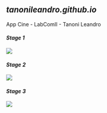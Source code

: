 ## <i><b>tanonileandro.github.io</b></i>
App Cine - LabComII - Tanoni Leandro

#### <i><b>Stage 1</b></i>
<p align="left">
  <a href="https://skillicons.dev">
    <img src="https://skillicons.dev/icons?i=html&perline=14" />
  </a>
</p>

#### <i><b>Stage 2</b></i>
<p align="left">
  <a href="https://skillicons.dev">
    <img src="https://skillicons.dev/icons?i=html,css&perline=14" />
  </a>
</p>

#### <i><b>Stage 3</b></i>
<p align="left">
  <a href="https://skillicons.dev">
    <img src="https://skillicons.dev/icons?i=html,css,js&perline=14" />
  </a>
</p>
